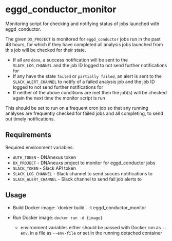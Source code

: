 # eggd_conductor_monitor
Monitoring script for checking and notifying status of jobs launched with eggd_conductor.

The given `DX_PROJECT` is monitored for `eggd_conductor` jobs run in the past 48 hours, for which if they have completed all analysis jobs launched from this job will be checked for their state.
- If all are `done`, a success notification will be sent to the `SLACK_LOG_CHANNEL` and the job ID logged to not send further notifications for
- If any have the state `failed` or `partially failed`, an alert is sent to the `SLACK_ALERT_CHANNEL` to notify of a failed analysis job and the job ID logged to not send further notifications for
- If neither of the above conditions are met then the job(s) will be checked again the next time the monitor script is run

This should be set to run on a frequent cron job so that any running analyses are frequently checked for failed jobs and all completing, to send out timely notifications.


## Requirements

Required environment variables:
- `AUTH_TOKEN` - DNAnexus token
- `DX_PROJECT` - DNAneuxs project to monitor for eggd_conductor jobs
- `SLACK_TOKEN` - Slack API token
- `SLACK_LOG_CHANNEL` - Slack channel to send succes notifications to
- `SLACK_ALERT_CHANNEL` - Slack channel to send fail job alerts to

## Usage

- Build Docker image: `docker build . -t eggd_conductor_monitor

- Run Docker image: `docker run -d {image}`
  - environment variables either should be passed with Docker run as `--env`, in a file as `--env-file` or set in the running detached container